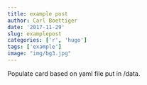 ```yaml
---
title: example post
author: Carl Boettiger
date: '2017-11-29'
slug: examplepost
categories: ['r', 'hugo']
tags: ['example']
image: "img/bg3.jpg"
---
```


Populate card based on yaml file put in /data. 
